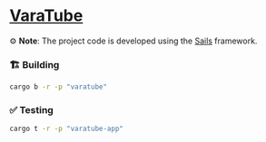 # [VaraTube](https://wiki.vara.network/docs/examples/Infra/varatube)

⚙️ **Note**: The project code is developed using the [Sails](https://github.com/gear-tech/sails) framework.


### 🏗️ Building

```sh
cargo b -r -p "varatube"
```

### ✅ Testing

```sh
cargo t -r -p "varatube-app"
```
